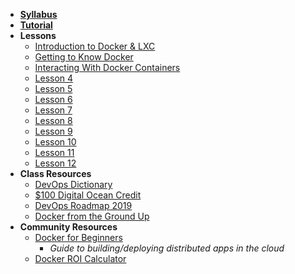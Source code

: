 - **[Syllabus](README.md)**
- **[Tutorial](https://www.katacoda.com)**
- **Lessons**
  - [Introduction to Docker & LXC](Lessons/Lesson1.md)
  - [Getting to Know Docker](Lessons/Lesson2.md)
  - [Interacting With Docker Containers](Lessons/Lesson3.md)
  - [Lesson 4](Lessons/Lesson4.md)
  - [Lesson 5](Lessons/Lesson5.md)
  - [Lesson 6](Lessons/Lesson6.md)
  - [Lesson 7](Lessons/Lesson7.md)
  - [Lesson 8](Lessons/Lesson8.md)
  - [Lesson 9](Lessons/Lesson9.md)
  - [Lesson 10](Lessons/Lesson10.md)
  - [Lesson 11](Lessons/Lesson11.md)
  - [Lesson 12](Lessons/Lesson12.md)
- **Class Resources**
  - [DevOps Dictionary](Resources/DevOpsDictionary.md)
  - [$100 Digital Ocean Credit](https://make.sc/docredit)
  - [DevOps Roadmap 2019](Resources/Roadmap.md)
  - [Docker from the Ground Up](Resources/DockerFromTheGroundUp.md)
- **Community Resources**
  - [Docker for Beginners](https://docker-curriculum.com)
    -  _Guide to building/deploying distributed apps in the cloud_
  - [Docker ROI Calculator](https://www.docker.com/roicalculator)
